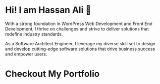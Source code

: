 <h1>Hi! I am Hassan Ali 👋</h1>
<p>With a strong foundation in WordPress Web Development and Front End Development, I thrive on challenges and strive to deliver solutions that redefine industry standards. </p>
<p>As a Software Architect Engineer, I leverage my diverse skill set to design and develop cutting-edge software solutions that drive business success and empower users.</p>
<h1>Checkout My Portfolio</h1>
